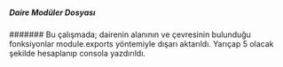 ##### Daire Modüler Dosyası
####### Bu çalışmada; dairenin alanının ve çevresinin bulunduğu fonksiyonlar module.exports yöntemiyle dışarı aktarıldı. Yarıçap 5 olacak şekilde hesaplanıp consola yazdırıldı.
